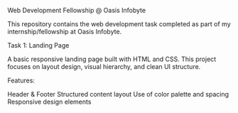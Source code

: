Web Development Fellowship @ Oasis Infobyte

This repository contains the web development task completed as part of my internship/fellowship at Oasis Infobyte.

Task 1: Landing Page

A basic responsive landing page built with HTML and CSS.
This project focuses on layout design, visual hierarchy, and clean UI structure.

Features:

Header & Footer
Structured content layout
Use of color palette and spacing
Responsive design elements
